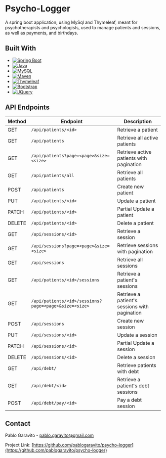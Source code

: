 
# Psycho-Logger

A spring boot application, using MySql and Thymeleaf, meant for psychotherapists and psychologists, used to manage patients and sessions, as well as payments, and birthdays.

## Built With

* [![Spring Boot][Spring Boot]][Spring Boot-url]
* [![Java][Java]][Java-url]
* [![MySQL][MySQL]][MySQL-url]
* [![Maven][Maven]][Maven-url]
* [![Thymeleaf][Thymeleaf]][Thymeleaf-url]
* [![Bootstrap][Bootstrap.com]][Bootstrap-url]
* [![JQuery][JQuery.com]][JQuery-url]

## API Endpoints

| Method | Endpoint         | Description          |
|--------|------------------|----------------------|
| GET    | `/api/patients/<id>`  | Retrieve a patient  |
| GET    | `/api/patients`  | Retrieve all active patients  |
| GET    | `/api/patients?page=<page>&size=<size>`  | Retrieve active patients with pagination |
| GET    | `/api/patients/all`  | Retrieve all patients  |
| POST   | `/api/patients`  | Create new patient  |
| PUT    | `/api/patients/<id>`  | Update a patient    |
| PATCH  | `/api/patients/<id>`  | Partial Update a patient    |
| DELETE | `/api/patients/<id>`  | Delete a patient    |
| GET    | `/api/sessions/<id>`  | Retrieve a session    |
| GET    | `/api/sessions?page=<page>&size=<size>`  | Retrieve sessions with pagination |
| GET    | `/api/sessions`  | Retrieve all sessions  |
| GET    | `/api/patients/<id>/sessions`  | Retrieve a patient's sessions |
| GET    | `/api/patients/<id>/sessions?page=<page>&size=<size>`  | Retrieve a patient's sessions with pagination |
| POST   | `/api/sessions`  | Create new session  |
| PUT    | `/api/sessions/<id>`  | Update a session    |
| PATCH  | `/api/sessions/<id>`  | Partial Update a session    |
| DELETE | `/api/sessions/<id>`  | Delete a session    |
| GET    | `/api/debt/`  | Retrieve patients with debt  |
| GET    | `/api/debt/<id>`  | Retrieve a patient's debt sessions |
| POST    | `/api/debt/pay/<id>`  | Pay a debt session |

## Contact

Pablo Garavito - pablo.garavito@gmail.com

Project Link: [https://github.com/pablogaravito/psycho-logger](https://github.com/pablogaravito/psycho-logger)



[Bootstrap.com]: https://img.shields.io/badge/Bootstrap-563D7C?style=for-the-badge&logo=bootstrap&logoColor=white
[Bootstrap-url]: https://getbootstrap.com
[JQuery.com]: https://img.shields.io/badge/jQuery-0769AD?style=for-the-badge&logo=jquery&logoColor=white
[JQuery-url]: https://jquery.com
[Spring Boot]: https://img.shields.io/badge/spring%20boot-6DB33F?style=for-the-badge&logo=springboot&logoColor=white
[Spring Boot-url]: https://spring.io/projects/spring-boot
[Java]: https://img.shields.io/badge/java-007396?style=for-the-badge&logo=java&logoColor=white
[Java-url]: https://www.oracle.com/java/
[MySQL]: https://img.shields.io/badge/mysql-4479A1?style=for-the-badge&logo=mysql&logoColor=white
[MySQL-url]: https://www.mysql.com/
[Maven]: https://img.shields.io/badge/maven-C71A36?style=for-the-badge&logo=apachemaven&logoColor=white
[Maven-url]: https://maven.apache.org/
[Thymeleaf]: https://img.shields.io/badge/thymeleaf-005F0F?style=for-the-badge&logo=thymeleaf&logoColor=white
[Thymeleaf-url]: https://www.thymeleaf.org/